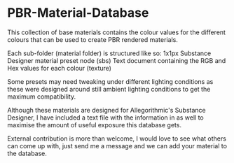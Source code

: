 # PBR-Material-Database
This collection of base materials contains the colour values for the different colours that can be used to create PBR rendered materials.

Each sub-folder (material folder) is structured like so:
  1x1px Substance Designer material preset node (sbs)
  Text document containing the RGB and Hex values for each colour (texture)

Some presets may need tweaking under different lighting conditions as these were designed around still ambient lighting conditions to get the maximum compatibility.

Although these materials are designed for Allegorithmic's Substance Designer, I have included a text file with the information in as well to maximise the amount of useful exposure this database gets.

External contribution is more than welcome, I would love to see what others can come up with, just send me a message and we can add your material to the database.
